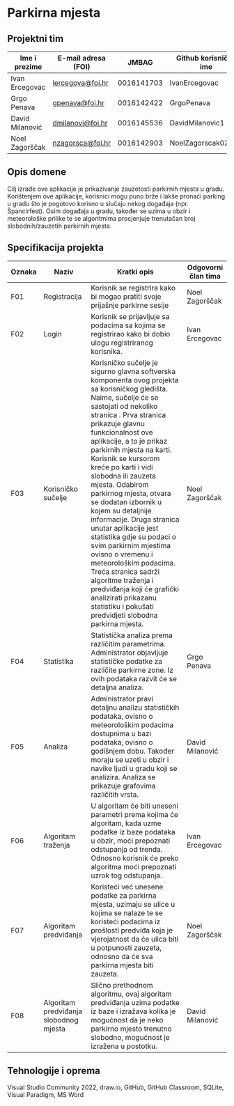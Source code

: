 # Parkirna mjesta

## Projektni tim

Ime i prezime | E-mail adresa (FOI) | JMBAG | Github korisničko ime
------------  | ------------------- | ----- | ---------------------
Ivan Ercegovac | iercegova@foi.hr | 0016141703 | IvanErcegovac
Grgo Penava | gpenava@foi.hr | 0016142422 | GrgoPenava
David Milanović | dmilanovi@foi.hr | 0016145536 | DavidMilanovic1
Noel Zagorščak | nzagorsca@foi.hr | 0016142903 | NoelZagorscak02000

## Opis domene
Cilj izrade ove aplikacije je prikazivanje zauzetosti parkirnih mjesta u gradu. Korištenjem ove aplikacije, korisnici mogu puno brže i lakše pronaći parking u gradu što je pogotovo korisno u slučaju nekog događaja (npr. Špancirfest). Osim događaja u gradu, također se uzima u obzir i meteorološke prilike te se algoritmima procjenjuje trenutačan broj slobodnih/zauzetih parkirnih mjesta. 

## Specifikacija projekta

Oznaka | Naziv | Kratki opis | Odgovorni član tima
-| -| -| -
F01 | Registracija | Korisnik se registrira kako bi mogao pratiti svoje prijašnje parkirne sesije | Noel Zagorščak
F02 | Login | Korisnik se prijavljuje sa podacima sa kojima se registrirao kako bi dobio ulogu registriranog korisnika. | Ivan Ercegovac
F03 | Korisničko sučelje | Korisničko sučelje je sigurno glavna softverska komponenta ovog projekta sa korisničkog gledišta. Naime, sučelje će se sastojati od nekoliko stranica . Prva stranica prikazuje glavnu funkcionalnost ove aplikacije, a to je prikaz parkirnih mjesta na karti. Korisnik se kursorom kreće po karti i vidi slobodna ili zauzeta mjesta. Odabirom parkirnog mjesta, otvara se dodatan izbornik u kojem su detaljnije informacije. Druga stranica unutar aplikacije jest statistika gdje su podaci o svim parkirnim mjestima ovisno o vremenu i meteorološkim podacima. Treća stranica sadrži algoritme traženja i predviđanja koji će grafički analizirati prikazanu statistiku i pokušati predvidjeti slobodna parkirna mjesta. | Noel Zagorščak
F04 | Statistika | Statistička analiza prema različitim parametrima. Administrator objavljuje statističke podatke za različite parkirne zone. Iz ovih podataka razvit će se detaljna analiza. | Grgo Penava
F05 | Analiza | Administrator pravi detaljnu analizu statističkih podataka, ovisno o meteorološkim podacima dostupnima u bazi podataka, ovisno o godišnjem dobu. Također moraju se uzeti u obzir i navike ljudi u gradu koji se analizira. Analiza se prikazuje grafovima različitih vrsta. | David Milanović
F06 | Algoritam traženja | U algoritam će biti uneseni parametri prema kojima će algoritam, kada uzme podatke iz baze podataka u obzir, moći prepoznati odstupanja od trenda. Odnosno korisnik će preko algoritma moći prepoznati uzrok tog odstupanja.  | Ivan Ercegovac
F07 | Algoritam predviđanja | Koristeći već unesene podatke za parkirna mjesta, uzimaju se ulice u kojima se nalaze te se koristeći podacima iz prošlosti predviđa koja je vjerojatnost da će ulica biti u potpunosti zauzeta, odnosno da će sva parkirna mjesta biti zauzeta. | Noel Zagorščak
F08 | Algoritam predviđanja slobodnog mjesta | Slično prethodnom algoritmu, ovaj algoritam predviđanja uzima podatke iz baze i izražava kolika je mogućnost da je neko parkirno mjesto trenutno slobodno, mogućnost je izražena u postotku. | David Milanović

## Tehnologije i oprema
Visual Studio Community 2022, draw.io, GitHub, GitHub Classroom, SQLite, Visual Paradigm, MS Word
